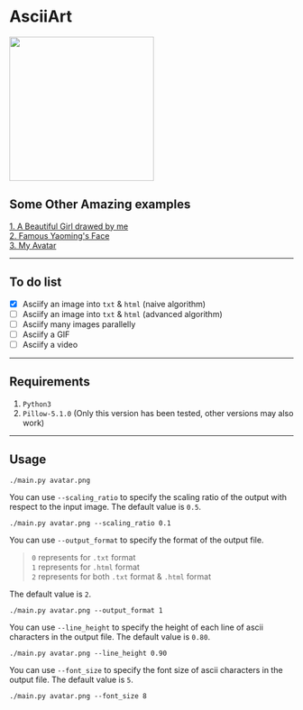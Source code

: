 # AsciiArt

<img src="https://raw.githubusercontent.com/zhoudaxia233/AsciiArt/develop/cover.png" width="256">

## Some Other Amazing examples
[1. A Beautiful Girl drawed by me](http://zhoudaxia.eu/AsciiArt/examples/test1.html)  
[2. Famous Yaoming's Face](http://zhoudaxia.eu/AsciiArt/examples/yaoming.html)  
[3. My Avatar](http://zhoudaxia.eu/AsciiArt/examples/avatar.html)

---
## To do list
- [x] Asciify an image into `txt` & `html` (naive algorithm)
- [ ] Asciify an image into `txt` & `html` (advanced algorithm)
- [ ] Asciify many images parallelly
- [ ] Asciify a GIF
- [ ] Asciify a video

---
## Requirements
1. `Python3`
2. `Pillow-5.1.0` (Only this version has been tested, other versions may also work)

---

## Usage
```
./main.py avatar.png
```
You can use `--scaling_ratio` to specify the scaling ratio of the output with respect to the input image. The default value is `0.5`.  
```
./main.py avatar.png --scaling_ratio 0.1
```

You can use `--output_format` to specify the format of the output file.  
>`0` represents for `.txt` format  
`1` represents for `.html` format  
`2` represents for both `.txt` format & `.html` format

The default value is `2`.
```
./main.py avatar.png --output_format 1
```

You can use `--line_height` to specify the height of each line of ascii characters in the output file. The default value is `0.80`.
```
./main.py avatar.png --line_height 0.90
```

You can use `--font_size` to specify the font size of ascii characters in the output file. The default value is `5`.
```
./main.py avatar.png --font_size 8
```
